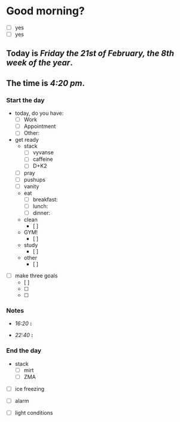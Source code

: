 # Good morning? 
* [ ] yes
* [ ] yes

## Today is ***Friday the 21st of February, the 8th week of the year***.
## The time is ***4:20 pm***.
### Start the day
* today, do you have:
	* [ ] Work
	* [ ] Appointment
	* [ ] Other:    

* get ready
	* stack
		* [ ] vyvanse
		* [ ] caffeine
		* [ ] D+K2
	* [ ] pray
	* [ ] pushups
	* [ ] vanity
	* eat
		* [ ] breakfast:
		* [ ] lunch:
		* [ ] dinner:
	* clean
		* [ ] 
	* GYM!
		* [ ] 
	* study
		* [ ] 
	* other
		* [ ] 
* [ ] make three goals
	* [ ]  
	* [ ]  
	* [ ] 

### Notes

* *16:20* **:**   

* *22:40* **:**   


### End the day
* stack
	* [ ] mirt
	* [ ] ZMA
* [ ] ice freezing
* [ ] alarm
* [ ] light conditions

